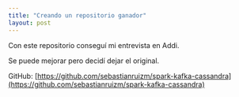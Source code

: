 ```yaml
---
title: "Creando un repositorio ganador"
layout: post
---
```


Con este repositorio conseguí mi entrevista en Addi.

Se puede mejorar pero decidí dejar el original.

GitHub: [https://github.com/sebastianruizm/spark-kafka-cassandra](https://github.com/sebastianruizm/spark-kafka-cassandra)